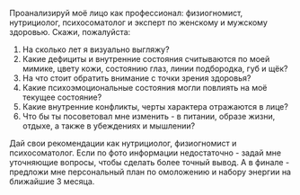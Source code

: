 Проанализируй моё лицо как профессионал: физиогномист, нутрициолог, психосоматолог и эксперт по женскому и мужскому здоровью.
Скажи, пожалуйста:

1. На сколько лет я визуально выгляжу?
2. Какие дефициты и внутренние состояния считываются по моей мимике, цвету кожи, состоянию глаз, линии подбородка, губ и щёк?
3. На что стоит обратить внимание с точки зрения здоровья?
4. Какие психоэмоциональные состояния могли повлиять на моё текущее состояние?
5. Какие внутренние конфликты, черты характера отражаются в лице?
6. Что бы ты посоветовал мне изменить - в питании, образе жизни, отдыхе, а также в убеждениях и мышлении?

Дай свои рекомендации как нутрициолог, физиогномист и психосоматолог.
Если по фото информации недостаточно - задай мне уточняющие вопросы, чтобы сделать более точный вывод.
А в финале - предложи мне персональный план по омоложению и набору энергии на ближайшие
З месяца.
